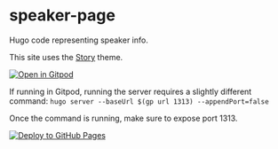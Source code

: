 # speaker-page
Hugo code representing speaker info.

This site uses the [Story](https://github.com/xaprb/story) theme.

[![Open in Gitpod](https://gitpod.io/button/open-in-gitpod.svg)](https://gitpod.io/#https://github.com/zo0o0ot/speaker-page/)

If running in Gitpod, running the server requires a slightly different command: `hugo server --baseUrl $(gp url 1313) --appendPort=false`

Once the command is running, make sure to expose port 1313.

[![Deploy to GitHub Pages](https://github.com/zo0o0ot/speaker-page/actions/workflows/push.yml/badge.svg)](https://github.com/zo0o0ot/speaker-page/actions/workflows/push.yml)
